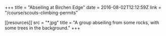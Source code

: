 +++
title = "Abseiling at Birchen Edge"
date = 2016-08-02T12:12:59Z
link = "/course/scouts-climbing-permits"

[[resources]]
    src = "*.jpg"
    title = "A group abseiling from some rocks, with some trees in the background."
+++